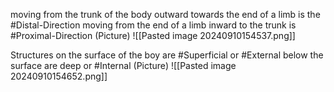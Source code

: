 moving from the trunk of the body outward towards the end of a limb is the #Distal-Direction
	moving from the end of a limb inward to the trunk is #Proximal-Direction
	(Picture)
		![[Pasted image 20240910154537.png]]

Structures on the surface of the boy are #Superficial or #External
	below the surface are deep or #Internal
	(Picture)
		![[Pasted image 20240910154652.png]]